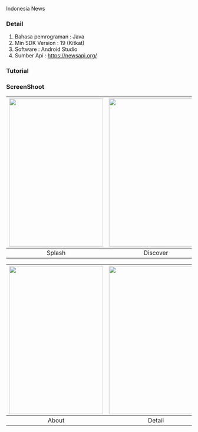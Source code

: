 Indonesia News

### Detail
1. Bahasa pemrograman : Java
2. Min SDK Version    : 19 (Kitkat)
3. Software           : Android Studio
4. Sumber Api         : https://newsapi.org/

### Tutorial 
  
  
### ScreenShoot

|<img src=/ss/splash.png  align="center" height="400" width="255" ></a>|<img src=/ss/discover.png  align="center" height="400" width="255" ></a> |<img src=/ss/search.png  align="center" height="400" width="255" ></a>|
|:--------:|:--------:|:--------:|
| Splash | Discover | Search |

|<img src=/ss/about.png  align="center" height="400" width="255" ></a>|<img src=/ss/detail.png  align="center" height="400" width="255" ></a>|<img src=/ss/share.png  align="center" height="400" width="255" ></a>|
:--------:|:--------:|:--------:|
 About | Detail | Share |
